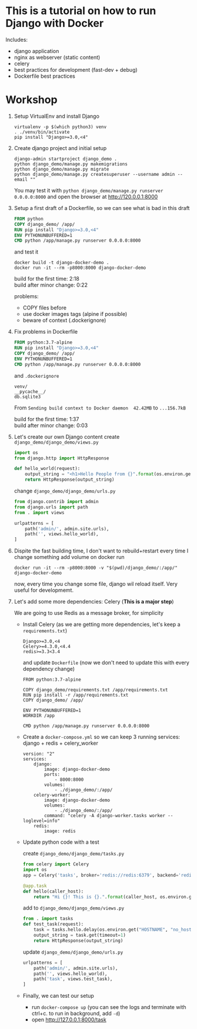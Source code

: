 # This is a tutorial on how to run Django with Docker

Includes:
- django application
- nginx as webserver (static content)
- celery 
- best practices for development (fast-dev + debug)
- Dockerfile best practices


# Workshop

1. Setup VirtualEnv and install Django
    ```
    virtualenv -p $(which python3) venv
    . ./venv/bin/activate
    pip install "Django>=3.0,<4"
    ```
1. Create django project and initial setup
    ```
    django-admin startproject django_demo .
    python django_demo/manage.py makemigrations
    python django_demo/manage.py migrate
    python django_demo/manage.py createsuperuser --username admin --email ""
    ```
    You may test it with `python django_demo/manage.py runserver 0.0.0.0:8000` and open the browser at http://120.0.0.1:8000
1. Setup a first draft of a Dockerfile, so we can see what is bad in this draft
    ```Dockerfile
    FROM python
    COPY django_demo/ /app/
    RUN pip install "Django>=3.0,<4"
    ENV PYTHONUNBUFFERED=1
    CMD python /app/manage.py runserver 0.0.0.0:8000
    ```
    and test it
    ```
    docker build -t django-docker-demo .
    docker run -it --rm -p8000:8000 django-docker-demo
    ``` 

    build for the first time: 2:18<br>
    build after minor change: 0:22

    problems:
    * COPY files before 
    * use docker images tags (alpine if possible)
    * beware of context (.dockerignore)

1. Fix problems in Dockerfile
    ```Dockerfile
    FROM python:3.7-alpine
    RUN pip install "Django>=3.0,<4"
    COPY django_demo/ /app/
    ENV PYTHONUNBUFFERED=1
    CMD python /app/manage.py runserver 0.0.0.0:8000
    ```
    and `.dockerignore`
    ```
    venv/
    __pycache__/
    db.sqlite3
    ```
    From `Sending build context to Docker daemon  42.42MB` to `...156.7kB`

    build for the first time: 1:37<br>
    build after minor change: 0:03
1. Let's create our own Django content
    create `django_demo/django_demo/views.py`
    ```python
    import os
    from django.http import HttpResponse

    def hello_world(request):
        output_string = "<h1>Hello People from {}".format(os.environ.get("HOSTNAME", "no_host"))
        return HttpResponse(output_string)
    ```
    change `django_demo/django_demo/urls.py`
    ```python
    from django.contrib import admin
    from django.urls import path
    from . import views

    urlpatterns = [
        path('admin/', admin.site.urls),
        path('', views.hello_world),
    ]
    ```

1. Dispite the fast building time, I don't want to rebuild+restart every time I change something
    add volume on docker run
    ```
    docker run -it --rm -p8000:8000 -v "$(pwd)/django_demo/:/app/" django-docker-demo
    ``` 

    now, every time you change some file, django wil reload itself. Very useful for developmemt.
1. Let's add some more dependencies: Celery (**This is a major step**)

    We are going to use Redis as a message broker, for simplicity

    - Install Celery 
        (as we are getting more dependencies, let's keep a `requirements.txt`)
        ```
        Django>=3.0,<4
        Celery>=4.3.0,<4.4
        redis>=3.3<3.4
        ```
        and update `Dockerfile` (now we don't need to update this with every dependency change)
        ```
        FROM python:3.7-alpine

        COPY django_demo/requirements.txt /app/requirements.txt
        RUN pip install -r /app/requirements.txt
        COPY django_demo/ /app/

        ENV PYTHONUNBUFFERED=1
        WORKDIR /app

        CMD python /app/manage.py runserver 0.0.0.0:8000
        ```
    - Create a `docker-compose.yml` so we can keep 3 running services: django + redis + celery_worker
        ```
        version: "2"
        services:
            django:
                image: django-docker-demo
                ports:
                    - 8000:8000
                volumes:
                    - ./django_demo/:/app/
            celery-worker:
                image: django-docker-demo
                volumes:
                    - ./django_demo/:/app/
                command: "celery -A django-worker.tasks worker --loglevel=info"
            redis:
                image: redis
        ```
    - Update python code with a test

        create `django_demo/django_demo/tasks.py`
        ```python
        from celery import Celery
        import os
        app = Celery('tasks', broker='redis://redis:6379', backend='redis://redis:6379')

        @app.task
        def hello(caller_host):
            return "Hi {}! This is {}.".format(caller_host, os.environ.get("HOSTNAME", 'celery_worker_hostname'))
        ```
        add to `django_demo/django_demo/views.py`
        ```python
        from . import tasks
        def test_task(request):
            task = tasks.hello.delay(os.environ.get("HOSTNAME", "no_host"))
            output_string = task.get(timeout=1)
            return HttpResponse(output_string)
        ```
        update `django_demo/django_demo/urls.py`
        ```python
        urlpatterns = [
            path('admin/', admin.site.urls),
            path('', views.hello_world),
            path('task', views.test_task),
        ]
        ```
    - Finally, we can test our setup

        - run `docker-compose up` (you can see the logs and terminate with ctrl+c. to run in background, add `-d`)
        - open http://127.0.0.1:8000/task
